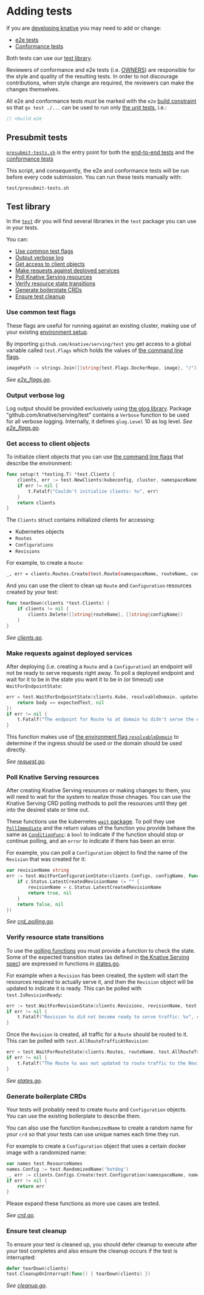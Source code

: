 # Adding tests

If you are [developing knative](/DEVELOPMENT.md) you may need to add or change:

* [e2e tests](./e2e)
* [Conformance tests](./conformance)

Both tests can use our [test library](#test-library).

Reviewers of conformance and e2e tests (i.e. [OWNERS](/test/OWNERS)) are responsible for the style and quality of the resulting tests. In order to not discourage contributions, when style change are required, the reviewers can make the changes themselves.

All e2e and conformance tests _must_ be marked with the `e2e` [build constraint](https://golang.org/pkg/go/build/)
so that `go test ./...` can be used to run only [the unit tests](README.md#running-unit-tests), i.e.:

```go
// +build e2e
```

## Presubmit tests

[`presubmit-tests.sh`](./presubmit-tests.sh) is the entry point for both the [end-to-end tests](/test/e2e) and the [conformance tests](/test/conformance)

This script, and consequently, the e2e and conformance tests will be run before every code submission. You can run these tests manually with:

```shell
test/presubmit-tests.sh
```

## Test library

In the [`test`](/test/) dir you will find several libraries in the `test` package
you can use in your tests.

You can:

* [Use common test flags](#use-common-test-flags)
* [Output verbose log](#output-verbose-log)
* [Get access to client objects](#get-access-to-client-objects)
* [Make requests against deployed services](#make-requests-against-deployed-services)
* [Poll Knative Serving resources](#poll-knative-serving-resources)
* [Verify resource state transitions](#verify-resource-state-transitions)
* [Generate boilerplate CRDs](#generate-boilerplate-crds)
* [Ensure test cleanup](#ensure-test-cleanup)

### Use common test flags

These flags are useful for running against an existing cluster, making use of your existing
[environment setup](/DEVELOPMENT.md#environment-setup).

By importing `github.com/knative/serving/test` you get access to a global variable called
`test.Flags` which holds the values of [the command line flags](/test/README.md#flags).

```go
imagePath := strings.Join([]string{test.Flags.DockerRepo, image}, "/"))
```

_See [e2e_flags.go](./e2e_flags.go)._

### Output verbose log

Log output should be provided exclusively using [the glog library](https://godoc.org/github.com/golang/glog).
Package "github.com/knative/serving/test" contains a `Verbose` function to be used for all verbose logging.
Internally, it defines `glog.Level` 10 as log level. _See [e2e_flags.go](./e2e_flags.go)._

### Get access to client objects

To initialize client objects that you can use [the command line flags](#use-flags)
that describe the environment:

```go
func setup(t *testing.T) *test.Clients {
    clients, err := test.NewClients(kubeconfig, cluster, namespaceName)
    if err != nil {
        t.Fatalf("Couldn't initialize clients: %v", err)
    }
    return clients
}
```

The `Clients` struct contains initialized clients for accessing:

* Kubernetes objects
* `Routes`
* `Configurations`
* `Revisions`

For example, to create a `Route`:

```bash
_, err = clients.Routes.Create(test.Route(namespaceName, routeName, configName))
```

And you can use the client to clean up `Route` and `Configuration` resources created
by your test:

```go
func tearDown(clients *test.Clients) {
    if clients != nil {
        clients.Delete([]string{routeName}, []string{configName})
    }
}
```

_See [clients.go](./clients.go)._

### Make requests against deployed services

After deploying (i.e. creating a `Route` and a `Configuration`) an endpoint will not be
ready to serve requests right away. To poll a deployed endpoint and wait for it to be
in the state you want it to be in (or timeout) use `WaitForEndpointState`:

```go
err = test.WaitForEndpointState(clients.Kube, resolvableDomain, updatedRoute.Status.Domain, namespaceName, routeName, func(body string) (bool, error) {
    return body == expectedText, nil
})
if err != nil {
    t.Fatalf("The endpoint for Route %s at domain %s didn't serve the expected text \"%s\": %v", routeName, updatedRoute.Status.Domain, expectedText, err)
}
```

This function makes use of [the environment flag `resolvableDomain`](#use-flags) to determine if the ingress
should be used or the domain should be used directly.

_See [request.go](./request.go)._

### Poll Knative Serving resources

After creating Knative Serving resources or making changes to them, you will need to wait for the system
to realize those chnages. You can use the Knative Serving CRD polling methods to poll the resources until
they get into the desired state or time out.

These functions use the kubernetes [`wait` package](https://godoc.org/k8s.io/apimachinery/pkg/util/wait).
To poll they use [`PollImmediate`](https://godoc.org/k8s.io/apimachinery/pkg/util/wait#PollImmediate)
and the return values of the function you provide behave the same as
[`ConditionFunc`](https://godoc.org/k8s.io/apimachinery/pkg/util/wait#ConditionFunc):
a `bool` to indicate if the function should stop or continue polling, and an `error` to indicate if
there has been an error.

For example, you can poll a `Configuration` object to find the name of the `Revision` that was created
for it:

```go
var revisionName string
err := test.WaitForConfigurationState(clients.Configs, configName, func(c *v1alpha1.Configuration) (bool, error) {
    if c.Status.LatestCreatedRevisionName != "" {
        revisionName = c.Status.LatestCreatedRevisionName
        return true, nil
    }
    return false, nil
})
```

_See [crd_polling.go](./crd_polling.go)._

### Verify resource state transitions

To use the [polling functions](#poll-knative-serving-resources) you must provide a function to check the
state. Some of the expected transition states (as defined in [the Knative Serving spec](/docs/spec/spec.md))
are expressed in functions in [states.go](./states.go).

For example when a `Revision` has been created, the system will start the resources required to
actually serve it, and then the `Revision` object will be updated to indicate it is ready. This
can be polled with `test.IsRevisionReady`:

```go
err := test.WaitForRevisionState(clients.Revisions, revisionName, test.IsRevisionReady(revisionName))
if err != nil {
    t.Fatalf("Revision %s did not become ready to serve traffic: %v", revisionName, err)
}
```

Once the `Revision` is created, all traffic for a `Route` should be routed to it. This can be polled with
`test.AllRouteTrafficAtRevision`:

```go
err = test.WaitForRouteState(clients.Routes, routeName, test.AllRouteTrafficAtRevision(routeName, revisionName))
if err != nil {
    t.Fatalf("The Route %s was not updated to route traffic to the Revision %s: %v", routeName, revisionName, err)
}
```

_See [states.go](./states.go)._

### Generate boilerplate CRDs

Your tests will probably need to create `Route` and `Configuration` objects. You can use the
existing boilerplate to describe them.

You can also use the function `RandomizedName` to create a random name for your `crd` so that
your tests can use unique names each time they run.

For example to create a `Configuration` object that uses a certain docker image with a
randomized name:

```go
var names test.ResourceNames
names.Config := test.RandomizedName('hotdog')
_, err := clients.Configs.Create(test.Configuration(namespaceName, names, imagePath))
if err != nil {
    return err
}
```

Please expand these functions as more use cases are tested.

_See [crd.go](./crd.go)._

### Ensure test cleanup

To ensure your test is cleaned up, you should defer cleanup to execute after your
test completes and also ensure the cleanup occurs if the test is interrupted:

```go
defer tearDown(clients)
test.CleanupOnInterrupt(func() { tearDown(clients) })
```

_See [cleanup.go](./cleanup.go)._
